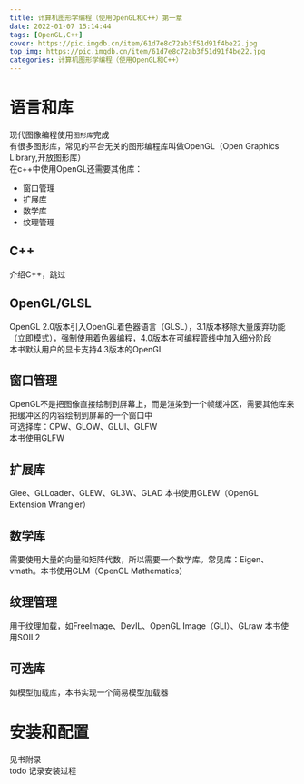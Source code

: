 ```yaml
---
title: 计算机图形学编程（使用OpenGL和C++）第一章
date: 2022-01-07 15:14:44
tags: [OpenGL,C++]
cover: https://pic.imgdb.cn/item/61d7e8c72ab3f51d91f4be22.jpg
top_img: https://pic.imgdb.cn/item/61d7e8c72ab3f51d91f4be22.jpg
categories: 计算机图形学编程（使用OpenGL和C++）
---
```


# 语言和库
现代图像编程使用`图形库`完成  
有很多图形库，常见的平台无关的图形编程库叫做OpenGL（Open Graphics Library,开放图形库）  
在c++中使用OpenGL还需要其他库：  
* 窗口管理
* 扩展库
* 数学库
* 纹理管理
## C++
介绍C++，跳过
## OpenGL/GLSL
OpenGL 2.0版本引入OpenGL着色器语言（GLSL），3.1版本移除大量废弃功能（立即模式），强制使用着色器编程，4.0版本在可编程管线中加入细分阶段  
本书默认用户的显卡支持4.3版本的OpenGL
## 窗口管理
OpenGL不是把图像直接绘制到屏幕上，而是渲染到一个帧缓冲区，需要其他库来把缓冲区的内容绘制到屏幕的一个窗口中  
可选择库：CPW、GLOW、GLUI、GLFW  
本书使用GLFW
## 扩展库
Glee、GLLoader、GLEW、GL3W、GLAD
本书使用GLEW（OpenGL Extension Wrangler）
## 数学库
需要使用大量的向量和矩阵代数，所以需要一个数学库。常见库：Eigen、vmath。本书使用GLM（OpenGL Mathematics）
## 纹理管理
用于纹理加载，如FreeImage、DevIL、OpenGL Image（GLI）、GLraw
本书使用SOIL2
## 可选库
如模型加载库，本书实现一个简易模型加载器
# 安装和配置
见书附录  
todo 记录安装过程